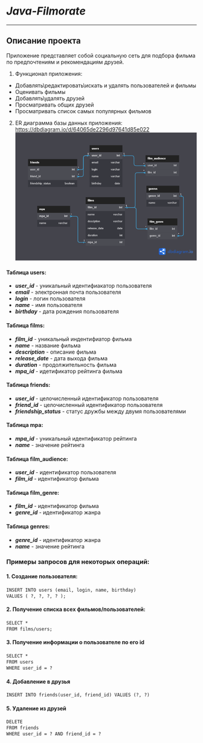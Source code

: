 # *Java-Filmorate*
---
Описание проекта
-
Приложение представляет собой социальную сеть для подбора фильма по предпочтениям и рекомендациям друзей.


1. Функционал приложения:

- Добавлять\редактировать\искать и удалять пользователей и фильмы
- Оценивать фильмы
- Добавлять\удалять друзей
- Просматривать общих друзей
- Просматривать список самых популярных фильмов

2. ER диаграмма базы данных приложения: 
https://dbdiagram.io/d/64065de2296d97641d85e022
![ER_diagram](docs/ER-diagram.png) 


#### Таблица users:
- ***user_id*** - уникальный идентифиакатор пользователя  
- ***email*** - электронная почта пользователя  
- ***login*** - логин пользователя  
- ***name*** - имя  пользователя  
- ***birthday*** - дата рождения пользователя 

#### Таблица films:
- ***film_id*** - уникальный индентифиатор фильма  
- ***name*** - название фильма  
- ***description*** - описание фильма  
- ***release_date*** - дата выхода фильма  
- ***duration*** - продолжительность фильма  
- ***mpa_id*** - идетификатор рейтинга фильма 

#### Таблица friends:
- ***user_id*** - целочисленный идентификатор пользователя
- ***friend_id*** - целочисленный идентификатор пользователя
- ***friendship_status*** - статус дружбы между двумя пользователями

#### Таблица mpa:
- ***mpa_id*** - уникальный идентификатор рейтинга  
- ***name*** - значение рейтинга 

#### Таблица film_audience:
- ***user_id*** - идентификатор пользователя 
- ***film_id*** - идентификатор фильма  

#### Таблица film_genre:
- ***film_id*** - идентификатор фильма  
- ***genre_id*** - идентификатор жанра 

#### Таблица genres:
- ***genre_id*** - идентификатор жанра
- ***name*** - значение рейтинга


### Примеры запросов для некоторых операций:

#### 1. Создание пользователя:
```
INSERT INTO users (email, login, name, birthday)
VALUES ( ?, ?, ?, ? );
```

#### 2. Получение списка всех фильмов/пользователей:
```
SELECT *
FROM films/users;
```

#### 3. Получение информации о пользователе по его id
```
SELECT *
FROM users
WHERE user_id = ?
```

#### 4. Добавление в друзья
```
INSERT INTO friends(user_id, friend_id) VALUES (?, ?)
```

#### 5. Удаление из друзей
```
DELETE
FROM friends
WHERE user_id = ? AND friend_id = ?
```